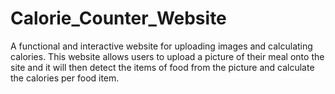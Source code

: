 # Calorie_Counter_Website
A functional and interactive website for uploading images and calculating calories. 
This website allows users to upload a picture of their meal onto the site and it will then detect the items of food from the picture and calculate the calories per food item. 
